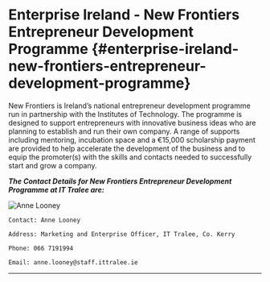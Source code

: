 # Enterprise Ireland - New Frontiers Entrepreneur Development Programme {#enterprise-ireland-new-frontiers-entrepreneur-development-programme}

New Frontiers is Ireland’s national entrepreneur development programme run in partnership with the Institutes of Technology. The programme is designed to support entrepreneurs with innovative business ideas who are planning to establish and run their own company. A range of supports including mentoring, incubation space and a €15,000 scholarship payment are provided to help accelerate the development of the business and to equip the promoter(s) with the skills and contacts needed to successfully start and grow a company.

**_The Contact Details for New Frontiers Entrepreneur Development Programme at IT Tralee are:_**

![Anne Looney](C:\Users\micheal\Desktop\images\anneLooney.jpeg> "Anne Lonney")

    Contact: Anne Looney

    Address: Marketing and Enterprise Officer, IT Tralee, Co. Kerry

    Phone: 066 7191994

    Email: anne.looney@staff.ittralee.ie
    
 -----------------------------------------------------